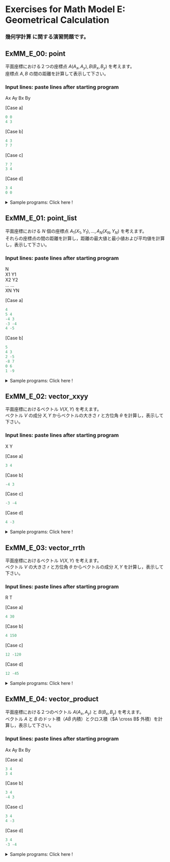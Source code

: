 # **Exercises for Math Model E: Geometrical Calculation**
### 幾何学計算 に関する演習問題です。

## ExMM_E_00: point
平面座標における２つの座標点 $A(A_x,A_y), B(B_x, B_y)$ を考えます。  
座標点 $A, B$ の間の距離を計算して表示して下さい。

### Input lines: paste lines after starting program
Ax Ay
Bx By

[Case a]
``` python
0 0
4 3 
``` 
[Case b]
```python
4 3
7 7
```
[Case c]
```python
7 7
3 4
```
[Case d]
```python
3 4
0 0
```

<details>
<summary>Sample programs: Click here !</summary>

> a. [ExMM_E_00a_point](../ExMathModel_E_Geometry/E_00/ExMM_E_00a_point.py)
>    : sqrt(); 手順通りの計算
>
> b. [ExMM_E_00b_point](../ExMathModel_E_Geometry/E_00/ExMM_E_00b_point.py)
>    : sqrt(), function; 関数を用いた計算

</details>


## ExMM_E_01: point_list
平面座標における $N$ 個の座標点 $A_1(X_1, Y_1), ..., A_N(X_N, Y_N)$ を考えます。  
それらの座標点の間の距離を計算し，距離の最大値と最小値および平均値を計算し，表示して下さい。

### Input lines: paste lines after starting program
N  
X1 Y1  
X2 Y2  
...  ...  
XN YN

[Case a]
``` python
4
5 4 
-4 3
-3 -4
4 -5
```
[Case b]
``` python
5
4 3
2 -5
-8 7
0 6
1 -9
```

<details>
<summary>Sample programs: Click here !</summary>

> a. [ExMM_E_01a_point_list](../ExMathModel_E_Geometry/E_01/ExMM_E_01a_point_list.py)
>    : sqrt(); 入力値のリストへの格納，for-loop を用いた逐次計算 
>
> b. [ExMM_E_01b_point_list](../ExMathModel_E_Geometry/E_01/ExMM_E_01b_point_list.py)
>    : sqrt(), list comprehension; 入力値のリスト内包標記による格納と，逐次計算
>
> c. [ExMM_E_01c_point_list](../ExMathModel_E_Geometry/E_01/ExMM_E_01c_point_list.py)
>    : sqrt(), list, list comprehension, list; 座標点間の距離のリストへの格納ろ，リストのソート計算

</details> 


## ExMM_E_02: vector_xxyy
平面座標におけるベクトル $V(X, Y)$ を考えます。  
ベクトル $V$ の成分 $X, Y$ からベクトルの大きさ $r$ と方位角 $\theta$ を計算し，表示して下さい。

### Input lines: paste lines after starting program
X Y  

[Case a]
``` python
3 4 
```
[Case b]
``` python
-4 3
```
[Case c]
``` python
-3 -4
```
[Case d]
``` python
4 -3
```

<details>
<summary>Sample programs: Click here !</summary>

> a. [ExMM_E_02a_vector_xxyy](../ExMathModel_E_Geometry/E_02/ExMM_E_02a_vector_xxyy.py)
>    : sqrt(), atan2(); 手順通りの計算 
>
> b. [ExMM_E_02b_vector_xxyy](../ExMathModel_E_Geometry/E_02/ExMM_E_02b_vector_xxyy.py)
>    : sqrt(), atan2(), function; ２つの関数を用いた計算 
>
> c. [ExMM_E_02c_vector_xxyy](../ExMathModel_E_Geometry/E_02/ExMM_E_02c_vector_xxyy.py)
>    : sqrt(), atan2(), function; １つの関数を用いた計算 
>
> d. [ExMM_E_02d_vector_xxyy](../ExMathModel_E_Geometry/E_02/ExMM_E_02d_vector_xxyy.py)
>    : sqrt(), atan2(), function; クラスを用いた計算 

</details> 


## ExMM_E_03: vector_rrth
平面座標におけるベクトル $V(X, Y)$ を考えます。  
ベクトル $V$ の大きさ $r$ と方位角 $\theta$ からベクトルの成分 $X, Y$ を計算し，表示して下さい。

### Input lines: paste lines after starting program
R T  

[Case a]
``` python
4 30 
```
[Case b]
``` python
4 150
```
[Case c]
``` python
12 -120
```
[Case d]
``` python
12 -45
```

<details>
<summary>Sample programs: Click here !</summary>

> a. [ExMM_E_03a_vector_xxyy](../ExMathModel_E_Geometry/E_03/ExMM_E_03a_vector_rrth.py)
>    : sqrt(), atan2(); 手順通りの計算 
>
> b. [ExMM_E_03b_vector_xxyy](../ExMathModel_E_Geometry/E_03/ExMM_E_03b_vector_rrth.py)
>    : sqrt(), atan2(), function; ２つの関数を用いた計算 
>
> c. [ExMM_E_03c_vector_xxyy](../ExMathModel_E_Geometry/E_03/ExMM_E_03c_vector_rrth.py)
>    : sqrt(), atan2(), function; １つの関数を用いた計算 
>
> d. [ExMM_E_03d_vector_xxyy](../ExMathModel_E_Geometry/E_03/ExMM_E_03d_vector_rrth.py)
>    : sqrt(), atan2(), function; クラスを用いた計算，ExMM_E_03d_vector_xxyy.py のクラスを拡張・修正

</details> 


## ExMM_E_04: vector_product
平面座標における２つのベクトル $A(A_x, A_y)$ と $B(B_x, B_y)$ を考えます。  
ベクトル $A$ と $B$ のドット積（$A \dot B$ 内積）とクロス積（$A \cross B$ 外積）を計算し，表示して下さい。

### Input lines: paste lines after starting program
Ax Ay 
Bx By

[Case a]
``` python
3 4 
3 4 
```
[Case b]
``` python
3 4
-4 3
```
[Case c]
``` python
3 4
4 -3
```
[Case d]
``` python
3 4
-3 -4
```

<details>
<summary>Sample programs: Click here !</summary>

> a. [ExMM_E_04a_vector_product](../ExMathModel_E_Geometry/E_04/ExMM_E_04a_vector_product.py)
>    : ; 手順通りの計算 
>
> b. [ExMM_E_04b_vector_product](../ExMathModel_E_Geometry/E_04/ExMM_E_04b_vector_product.py)
>    : function; ２つの関数を用いた計算 
>
> c. [ExMM_E_04c_vector_product](../ExMathModel_E_Geometry/E_04/ExMM_E_04c_vector_product.py)
>    : tuple, function; ベクトルをtupleとして表示，１つの関数を用いた計算 
>
> d. [ExMM_E_04d_vector_product](../ExMathModel_E_Geometry/E_04/ExMM_E_04d_vector_product.py)
>    : tuple, class; ベクトルをtupleとして表示，クラスを用いた計算
>
> e. [ExMM_E_04e_vector_product](../ExMathModel_E_Geometry/E_04/ExMM_E_04e_vector_product.py)
>    : tuple, class; ベクトルをtupleとして表示，クラスを用いた計算，ExMM_E_03d_vector_xxyy.py のクラスを拡張・修正

</details> 



